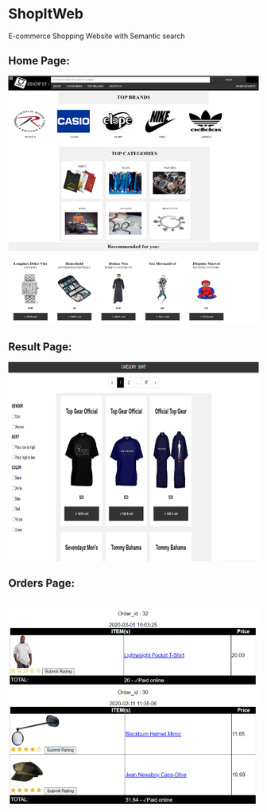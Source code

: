 # ShopItWeb

E-commerce Shopping Website with Semantic search


<h2>Home Page:</h2>
<img src="https://github.com/MohitSinghvi/ShopItWeb/blob/master/Screenshots/home.png?raw=true" height="500" width="600">
</br>

<h2>Result Page:</h2>

<img src="https://github.com/MohitSinghvi/ShopItWeb/blob/master/Screenshots/resultpage.PNG?raw=true" height="400" width="600">
</br>

<h2>Orders Page:</h2>

</br>
<img src="https://github.com/MohitSinghvi/ShopItWeb/blob/master/Screenshots/show_orders.PNG?raw=true" height="400" width="600">
